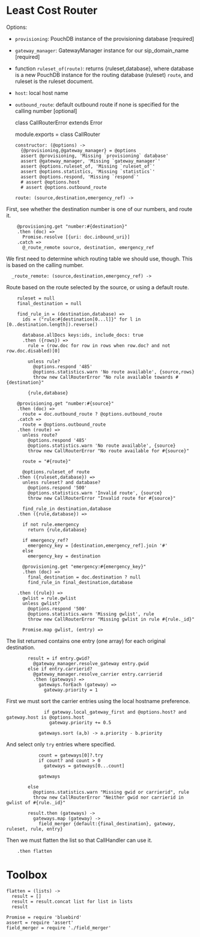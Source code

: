 Least Cost Router
=================

Options:
- `provisioning`: PouchDB instance of the provisioning database [required]
- `gateway_manager`: GatewayManager instance for our sip_domain_name [required]
- function `ruleset_of(route)`: returns {ruleset,database}, where database is a new PouchDB instance for the routing database (ruleset) `route`, and ruleset is the ruleset document.
- `host`: local host name
- `outbound_route`: default outbound route if none is specified for the calling number [optional]

    class CallRouterError extends Error

    module.exports = class CallRouter

      constructor: (@options) ->
        {@provisioning,@gateway_manager} = @options
        assert @provisioning, 'Missing `provisioning` database'
        assert @gateway_manager, 'Missing `gateway_manager`'
        assert @options.ruleset_of, 'Missing `ruleset_of`'
        assert @options.statistics, 'Missing `statistics`'
        assert @options.respond, 'Missing `respond`'
        # assert @options.host
        # assert @options.outbound_route

      route: (source,destination,emergency_ref) ->

First, see whether the destination number is one of our numbers, and route it.

        @provisioning.get "number:#{destination}"
        .then (doc) =>
          Promise.resolve [{uri: doc.inbound_uri}]
        .catch =>
          @_route_remote source, destination, emergency_ref

We first need to determine which routing table we should use, though.
This is based on the calling number.

      _route_remote: (source,destination,emergency_ref) ->

Route based on the route selected by the source, or using a default route.

        ruleset = null
        final_destination = null

        find_rule_in = (destination,database) =>
          ids = ("rule:#{destination[0...l]}" for l in [0..destination.length]).reverse()

          database.allDocs keys:ids, include_docs: true
          .then ({rows}) =>
            rule = (row.doc for row in rows when row.doc? and not row.doc.disabled)[0]

            unless rule?
              @options.respond '485'
              @options.statistics.warn 'No route available', {source,rows}
              throw new CallRouterError "No rule available towards #{destination}"

            {rule,database}

        @provisioning.get "number:#{source}"
        .then (doc) =>
          route = doc.outbound_route ? @options.outbound_route
        .catch =>
          route = @options.outbound_route
        .then (route) =>
          unless route?
            @options.respond '485'
            @options.statistics.warn 'No route available', {source}
            throw new CallRouterError "No route available for #{source}"

          route = "#{route}"

          @options.ruleset_of route
        .then ({ruleset,database}) =>
          unless ruleset? and database?
            @options.respond '500'
            @options.statistics.warn 'Invalid route', {source}
            throw new CallRouterError "Invalid route for #{source}"

          find_rule_in destination,database
        .then ({rule,database}) =>

          if not rule.emergency
            return {rule,database}

          if emergency_ref?
            emergency_key = [destination,emergency_ref].join '#'
          else
            emergency_key = destination

          @provisioning.get "emergency:#{emergency_key}"
          .then (doc) =>
            final_destination = doc.destination ? null
            find_rule_in final_destination,database

        .then ({rule}) =>
          gwlist = rule.gwlist
          unless gwlist?
            @options.respond '500'
            @options.statistics.warn 'Missing gwlist', rule
            throw new CallRouterError "Missing gwlist in rule #{rule._id}"

          Promise.map gwlist, (entry) =>

The list returned contains one entry (one array) for each original destination.

            result = if entry.gwid?
              @gateway_manager.resolve_gateway entry.gwid
            else if entry.carrierid?
              @gateway_manager.resolve_carrier entry.carrierid
              .then (gateways) =>
                gateways.forEach (gateway) =>
                  gateway.priority = 1

First we must sort the carrier entries using the local hostname preference.

                  if gateway.local_gateway_first and @options.host? and gateway.host is @options.host
                    gateway.priority += 0.5

                gateways.sort (a,b) -> a.priority - b.priority

And select only `try` entries where specified.

                count = gateways[0]?.try
                if count? and count > 0
                  gateways = gateways[0...count]

                gateways

            else
              @options.statistics.warn "Missing gwid or carrierid", rule
              throw new CallRouterError "Neither gwid nor carrierid in gwlist of #{rule._id}"

            result.then (gateways) ->
              gateways.map (gateway) ->
                field_merger {default:{final_destination}, gateway, ruleset, rule, entry}

Then we must flatten the list so that CallHandler can use it.

        .then flatten


Toolbox
=======

    flatten = (lists) ->
      result = []
      result = result.concat list for list in lists
      result

    Promise = require 'bluebird'
    assert = require 'assert'
    field_merger = require './field_merger'
